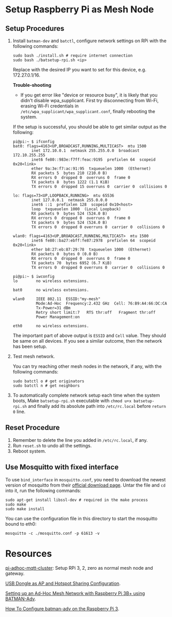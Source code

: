 # Setup Raspberry Pi as Mesh Node

## Setup Procedures

1. Install `batman-dev` and `batctl`, configure network settings on RPi with the following commands:

   ```shell
   sudo bash ./install.sh # require internet connection
   sudo bash ./batsetup-rpi.sh <ip>
   ```

   Replace <ip> with the desired IP you want to set for this device, e.g. 172.27.0.1/16.

   **Trouble-shooting**

   * If you get error like "device or resource busy", it is likely that you didn't disable wpa_supplicant. First try disconnecting from Wi-Fi, erasing Wi-Fi credentials in `/etc/wpa_supplicant/wpa_supplicant.conf`, finally rebooting the system.

   If the setup is successful,  you should be able to get similar output as the following:

   ```shell
   pi@pi:~ $ ifconfig
   bat0: flags=4163<UP,BROADCAST,RUNNING,MULTICAST>  mtu 1500
           inet 172.10.0.1  netmask 255.255.0.0  broadcast 172.10.255.255
           inet6 fe80::983e:f7ff:feac:9195  prefixlen 64  scopeid 0x20<link>
           ether 9a:3e:f7:ac:91:95  txqueuelen 1000  (Ethernet)
           RX packets 5  bytes 210 (210.0 B)
           RX errors 0  dropped 0  overruns 0  frame 0
           TX packets 8  bytes 1222 (1.1 KiB)
           TX errors 0  dropped 15 overruns 0  carrier 0  collisions 0
   
   lo: flags=73<UP,LOOPBACK,RUNNING>  mtu 65536
           inet 127.0.0.1  netmask 255.0.0.0
           inet6 ::1  prefixlen 128  scopeid 0x10<host>
           loop  txqueuelen 1000  (Local Loopback)
           RX packets 9  bytes 524 (524.0 B)
           RX errors 0  dropped 0  overruns 0  frame 0
           TX packets 9  bytes 524 (524.0 B)
           TX errors 0  dropped 0 overruns 0  carrier 0  collisions 0
   
   wlan0: flags=4163<UP,BROADCAST,RUNNING,MULTICAST>  mtu 1500
           inet6 fe80::ba27:ebff:fe87:2978  prefixlen 64  scopeid 0x20<link>
           ether b8:27:eb:87:29:78  txqueuelen 1000  (Ethernet)
           RX packets 0  bytes 0 (0.0 B)
           RX errors 0  dropped 0  overruns 0  frame 0
           TX packets 70  bytes 6952 (6.7 KiB)
           TX errors 0  dropped 0 overruns 0  carrier 0  collisions 0
   
   pi@pi:~ $ iwconfig
   lo        no wireless extensions.
   
   bat0      no wireless extensions.
   
   wlan0     IEEE 802.11  ESSID:"my-mesh"  
             Mode:Ad-Hoc  Frequency:2.432 GHz  Cell: 76:B9:A4:66:DC:CA   
             Tx-Power=31 dBm   
             Retry short limit:7   RTS thr:off   Fragment thr:off
             Power Management:on
             
   eth0      no wireless extensions.
   ```

   The important part of above output is `ESSID` and `Cell` value. They should be same on all devices. If you see a similar outcome, then the network has been setup.  

2. Test mesh network.

   You can try reaching other mesh nodes in the network, if any, with the following commands:

   ```shell
   sudo batctl o # get originators
   sudo batctl n # get neighbors
   ```

3. To automatically complete network setup each time when the system boots, Make `batsetup-rpi.sh` executable with `chmod u+x batsetup-rpi.sh` and finally add its absolute path into `/etc/rc.local` before `return 0` line.

## Reset Procedure

1. Remember to delete the line you added in `/etc/rc.local`, if any.
2. Run `reset.sh` to undo all the settings.
3. Reboot system.

## Use Mosquitto with fixed interface

To use `bind_interface` in `mosquitto.conf`, you need to download the newest version of mosquitto from their [official download page](https://mosquitto.org/download/). Untar the file and `cd` into it, run the following commands:

```shell
sudo apt-get install libssl-dev # required in the make process
sudo make
sudo make install
```

You can use the configuration file in this directory to start the mosquitto bound to eth0:

```shell
mosquitto -c ./mosquitto.conf -p 61613 -v
```

# Resources

[pi-adhoc-mqtt-cluster](https://github.com/suiluj/pi-adhoc-mqtt-cluster/wiki/Batman-Adv-and-Batctl): Setup RPi 3, 2, zero as normal mesh node and gateway.

[USB Dongle as AP and Hotspot Sharing Configuration](https://github.com/suiluj/pi-adhoc-mqtt-cluster/wiki/USB-Dongle-Wifi-Configuration).

[Setting up an Ad-Hoc Mesh Network with Raspberry Pi 3B+ using BATMAN-Adv](https://medium.com/swlh/setting-up-an-ad-hoc-mesh-network-with-raspberry-pi-3b-using-batman-adv-1c08ee565165).

[How To Configure batman-adv on the Raspberry Pi 3](https://www.reddit.com/r/darknetplan/comments/68s6jp/how_to_configure_batmanadv_on_the_raspberry_pi_3/).

